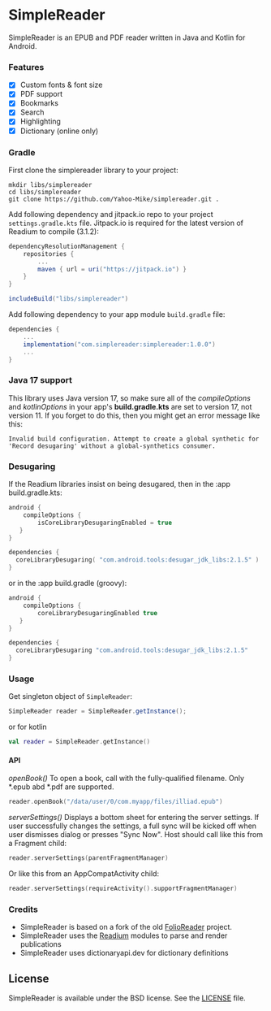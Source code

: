 # SimpleReader

SimpleReader is an EPUB and PDF reader written in Java and Kotlin for Android.

### Features

- [x] Custom fonts & font size
- [x] PDF support
- [x] Bookmarks
- [x] Search
- [x] Highlighting
- [x] Dictionary (online only)

### Gradle

First clone the simplereader library to your project:

```
mkdir libs/simplereader
cd libs/simplereader
git clone https://github.com/Yahoo-Mike/simplereader.git .
```

Add following dependency and jitpack.io repo to your project `settings.gradle.kts` file.  Jitpack.io
is required for the latest version of Readium to compile (3.1.2):

```groovy
dependencyResolutionManagement {
    repositories {
        ...
        maven { url = uri("https://jitpack.io") }
    }
}

includeBuild("libs/simplereader")
```

Add following dependency to your app module `build.gradle` file:

```groovy
dependencies {
    ...
    implementation("com.simplereader:simplereader:1.0.0")
    ...
}
```
### Java 17 support
This library uses Java version 17, so make sure all of the *compileOptions* and *kotlinOptions* in your app's **build.gradle.kts** are set to version 17, not version 11.
If you forget to do this, then you might get an error message like this:
```
Invalid build configuration. Attempt to create a global synthetic for 'Record desugaring' without a global-synthetics consumer.
```
### Desugaring
If the Readium libraries insist on being desugared, then in the :app build.gradle.kts:
```kotlin
android {
    compileOptions {
        isCoreLibraryDesugaringEnabled = true
   }
}

dependencies {
  coreLibraryDesugaring( "com.android.tools:desugar_jdk_libs:2.1.5" )
}
```
or in the :app build.gradle (groovy):
```groovy
android {
    compileOptions {
        coreLibraryDesugaringEnabled true
   }
}

dependencies {
  coreLibraryDesugaring "com.android.tools:desugar_jdk_libs:2.1.5"
}
```

### Usage

Get singleton object of `SimpleReader`:

```java
SimpleReader reader = SimpleReader.getInstance();
```
or for kotlin
```kotlin
val reader = SimpleReader.getInstance()
```
#### API
*openBook()*
To open a book, call with the fully-qualified filename.
Only *.epub abd *.pdf are supported.

```kotlin
reader.openBook("/data/user/0/com.myapp/files/illiad.epub")
```

*serverSettings()*
Displays a bottom sheet for entering the server settings.
If user successfully changes the settings, a full sync will be kicked off
when user dismisses dialog or presses "Sync Now".
Host should call like this from a Fragment child: 
```kotlin
reader.serverSettings(parentFragmentManager)
```
Or like this from an AppCompatActivity child: 
```kotlin
reader.serverSettings(requireActivity().supportFragmentManager)
```


### Credits
* SimpleReader is based on a fork of the old [FolioReader](https://github.com/FolioReader/FolioReader-Android) project.
* SimpleReader uses the [Readium](https://github.com/readium/kotlin-toolkit) modules to parse and render publications
* SimpleReader uses dictionaryapi.dev for dictionary definitions

## License
SimpleReader is available under the BSD license. See the [LICENSE](https://github.com/FolioReader/FolioReader-Android/blob/master/License.md) file.

